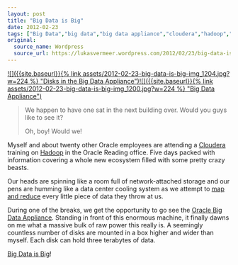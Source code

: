 ```yaml
---
layout: post
title: "Big Data is Big"
date: 2012-02-23
tags: ["Big Data","big data","big data appliance","cloudera","hadoop","Oracle","oracle"]
original:
  source_name: Wordpress
  source_url: https://lukasvermeer.wordpress.com/2012/02/23/big-data-is-big/
---
```


[![]({{site.baseurl}}{% link assets/2012-02-23-big-data-is-big-img_1204.jpg?w=224 %} "Disks in the Big Data Appliance")](http://lukasvermeer.files.wordpress.com/2012/02/img_1204.jpg)[![]({{site.baseurl}}{% link assets/2012-02-23-big-data-is-big-img_1200.jpg?w=224 %} "Big Data Appliance")](http://lukasvermeer.files.wordpress.com/2012/02/img_1200.jpg)

> We happen to have one sat in the next building over. Would you guys like to see it?> 
> 
> Oh, boy! Would we!

Myself and about twenty other Oracle employees are attending a [Cloudera](http://www.cloudera.com/) training on [Hadoop](http://hadoop.apache.org/) in the Oracle Reading office. Five days packed with information covering a whole new ecosystem filled with some pretty crazy beasts. 

Our heads are spinning like a room full of network-attached storage and our pens are humming like a data center cooling system as we attempt to [map and reduce](http://en.wikipedia.org/wiki/MapReduce) every little piece of data they throw at us.

During one of the breaks, we get the opportunity to go see the [Oracle Big Data Appliance](http://www.oracle.com/us/products/database/big-data-appliance/overview/index.html). Standing in front of this enormous machine, it finally dawns on me what a massive bulk of raw power this really is. A seemingly countless number of disks are mounted in a box higher and wider than myself. Each disk can hold three terabytes of data.

[Big Data is Big](http://knowyourmeme.com/memes/x-y-is-x-redundant-adjectives-are-redundant)!
